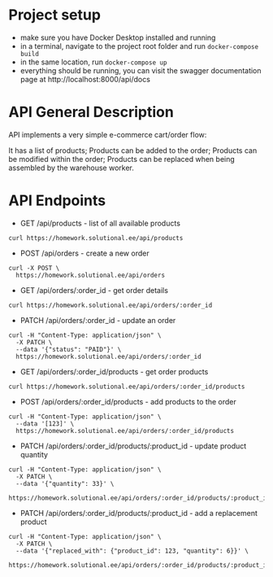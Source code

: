 # Project setup

* make sure you have Docker Desktop installed and running
* in a terminal, navigate to the project root folder and run `docker-compose build`
* in the same location, run `docker-compose up`
* everything should be running, you can visit the swagger documentation page at http://localhost:8000/api/docs

# API General Description

API implements a very simple e-commerce cart/order flow:

It has a list of products;
Products can be added to the order;
Products can be modified within the order;
Products can be replaced when being assembled by the warehouse worker.

# API Endpoints
- GET /api/products - list of all available products

`curl https://homework.solutional.ee/api/products`

- POST /api/orders - create a new order

```
curl -X POST \
  https://homework.solutional.ee/api/orders
```

- GET /api/orders/:order_id - get order details

`curl https://homework.solutional.ee/api/orders/:order_id`

- PATCH /api/orders/:order_id - update an order

```
curl -H "Content-Type: application/json" \
  -X PATCH \
  --data '{"status": "PAID"}' \
  https://homework.solutional.ee/api/orders/:order_id
```

- GET /api/orders/:order_id/products - get order products

`curl https://homework.solutional.ee/api/orders/:order_id/products`

- POST /api/orders/:order_id/products - add products to the order

```
curl -H "Content-Type: application/json" \
  --data '[123]' \ 
  https://homework.solutional.ee/api/orders/:order_id/products
```
  
- PATCH /api/orders/:order_id/products/:product_id - update product quantity

```
curl -H "Content-Type: application/json" \
  -X PATCH \
  --data '{"quantity": 33}' \
  https://homework.solutional.ee/api/orders/:order_id/products/:product_id
```

- PATCH /api/orders/:order_id/products/:product_id - add a replacement product

```
curl -H "Content-Type: application/json" \
  -X PATCH \
  --data '{"replaced_with": {"product_id": 123, "quantity": 6}}' \
  https://homework.solutional.ee/api/orders/:order_id/products/:product_id
```
